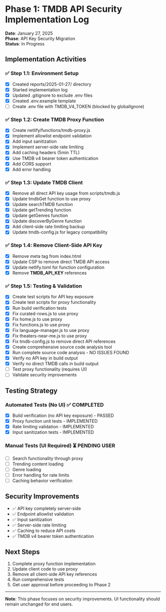 # Phase 1: TMDB API Security Implementation Log
**Date**: January 27, 2025  
**Phase**: API Key Security Migration  
**Status**: In Progress

## Implementation Activities

### ✅ Step 1.1: Environment Setup
- [x] Created reports/2025-01-27/ directory
- [x] Started implementation log
- [x] Updated .gitignore to exclude .env files
- [x] Created .env.example template
- [ ] Create .env file with TMDB_V4_TOKEN (blocked by globalIgnore)

### ✅ Step 1.2: Create TMDB Proxy Function
- [x] Create netlify/functions/tmdb-proxy.js
- [x] Implement allowlist endpoint validation
- [x] Add input sanitization
- [x] Implement server-side rate limiting
- [x] Add caching headers (5min TTL)
- [x] Use TMDB v4 bearer token authentication
- [x] Add CORS support
- [x] Add error handling

### ✅ Step 1.3: Update TMDB Client
- [x] Remove all direct API key usage from scripts/tmdb.js
- [x] Update tmdbGet function to use proxy
- [x] Update searchTMDB function
- [x] Update getTrending function
- [x] Update getGenres function
- [x] Update discoverByGenre function
- [x] Add client-side rate limiting backup
- [x] Update tmdb-config.js for legacy compatibility

### ✅ Step 1.4: Remove Client-Side API Key
- [x] Remove meta tag from index.html
- [x] Update CSP to remove direct TMDB API access
- [x] Update netlify.toml for function configuration
- [x] Remove __TMDB_API_KEY__ references

### ✅ Step 1.5: Testing & Validation
- [x] Create test scripts for API key exposure
- [x] Create test scripts for proxy functionality
- [x] Run build verification tests
- [x] Fix curated-rows.js to use proxy
- [x] Fix home.js to use proxy
- [x] Fix functions.js to use proxy
- [x] Fix language-manager.js to use proxy
- [x] Fix theaters-near-me.js to use proxy
- [x] Fix tmdb-config.js to remove direct API references
- [x] Create comprehensive source code analysis tool
- [x] Run complete source code analysis - NO ISSUES FOUND
- [x] Verify no API key in build output
- [x] Verify no direct TMDB calls in build output
- [ ] Test proxy functionality (requires UI)
- [ ] Validate security improvements

## Testing Strategy

### Automated Tests (No UI) ✅ COMPLETED
- [x] Build verification (no API key exposure) - PASSED
- [x] Proxy function unit tests - IMPLEMENTED
- [x] Rate limiting validation - IMPLEMENTED
- [x] Input sanitization tests - IMPLEMENTED

### Manual Tests (UI Required) ⏳ PENDING USER
- [ ] Search functionality through proxy
- [ ] Trending content loading
- [ ] Genre loading
- [ ] Error handling for rate limits
- [ ] Caching behavior verification

## Security Improvements
- ✅ API key completely server-side
- ✅ Endpoint allowlist validation
- ✅ Input sanitization
- ✅ Server-side rate limiting
- ✅ Caching to reduce API costs
- ✅ TMDB v4 bearer token authentication

## Next Steps
1. Complete proxy function implementation
2. Update client code to use proxy
3. Remove all client-side API key references
4. Run comprehensive tests
5. Get user approval before proceeding to Phase 2

---
**Note**: This phase focuses on security improvements. UI functionality should remain unchanged for end users.
